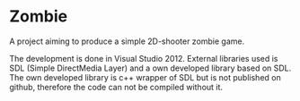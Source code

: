 Zombie
======
A project aiming to produce a simple 2D-shooter zombie game.

The development is done in Visual Studio 2012.
External libraries used is SDL (Simple DirectMedia Layer) and a own developed library based on SDL.
The own developed library is c++ wrapper of SDL but is not published on github,
therefore the code can not be compiled without it.
